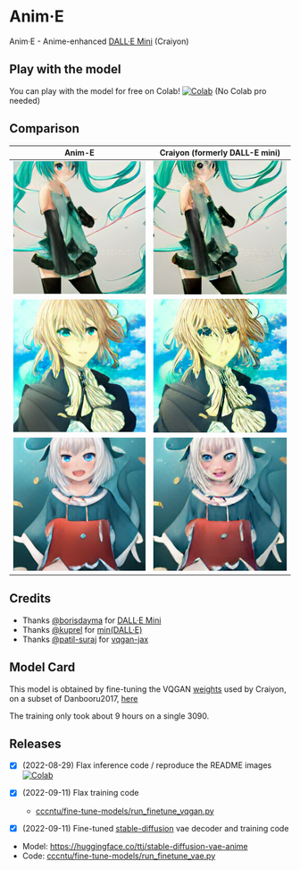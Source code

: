 # Anim·E

Anim·E - Anime-enhanced [DALL·E Mini](https://github.com/borisdayma/dalle-mini) (Craiyon)

## Play with the model

You can play with the model for free on Colab! [![Colab](https://colab.research.google.com/assets/colab-badge.svg)](https://colab.research.google.com/github/cccntu/anim_e/blob/main/app.ipynb) (No Colab pro needed)


## Comparison

| Anim-E              |  Craiyon (formerly DALL-E mini) |
:-------------------------:|:-------------------------:
![](assets/images/hatsune_miku(Anim-E).png)  |  ![](assets/images/hatsune_miku(Craiyon).png)
![](assets/images/violet_evergarden(Anim-E).png)  |  ![](assets/images/violet_evergarden(Craiyon).png)
![](assets/images/vtuber_gawr_gura(Anim-E).png)  |  ![](assets/images/vtuber_gawr_gura(Craiyon).png)

## Credits

* Thanks [@borisdayma](https://github.com/borisdayma) for [DALL·E Mini](https://github.com/borisdayma/dalle-mini)
* Thanks [@kuprel](https://github.com/kuprel) for [min(DALL·E)](https://github.com/kuprel/min-dalle)
* Thanks [@patil-suraj](https://github.com/patil-suraj) for [vqgan-jax](https://github.com/patil-suraj/vqgan-jax)


## Model Card

This model is obtained by fine-tuning the VQGAN [weights](https://huggingface.co/dalle-mini/vqgan_imagenet_f16_16384) used by Craiyon, on a subset of Danbooru2017, [here](https://www.kaggle.com/datasets/mylesoneill/tagged-anime-illustrations)

The training only took about 9 hours on a single 3090.

## Releases

* [x] (2022-08-29) Flax inference code / reproduce the README images [![Colab](https://colab.research.google.com/assets/colab-badge.svg)](https://colab.research.google.com/github/cccntu/anim_e/blob/main/notebooks/generate-readme-images.ipynb)

* [x] (2022-09-11) Flax training code
  - [cccntu/fine-tune-models/run_finetune_vqgan.py](https://github.com/cccntu/fine-tune-models/blob/main/run_finetune_vqgan.py)
* [x] (2022-09-11) Fine-tuned [stable-diffusion](https://github.com/CompVis/stable-diffusion/blob/main/README.md) vae decoder and training code 
- Model: https://huggingface.co/ttj/stable-diffusion-vae-anime
- Code: [cccntu/fine-tune-models/run_finetune_vae.py](https://github.com/cccntu/fine-tune-models/blob/main/run_finetune_vae.py)
